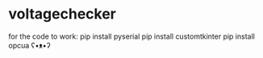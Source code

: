 # voltagechecker
for the code to work:
pip install pyserial
pip install customtkinter
pip install opcua
ʕ•ᴥ•ʔ
